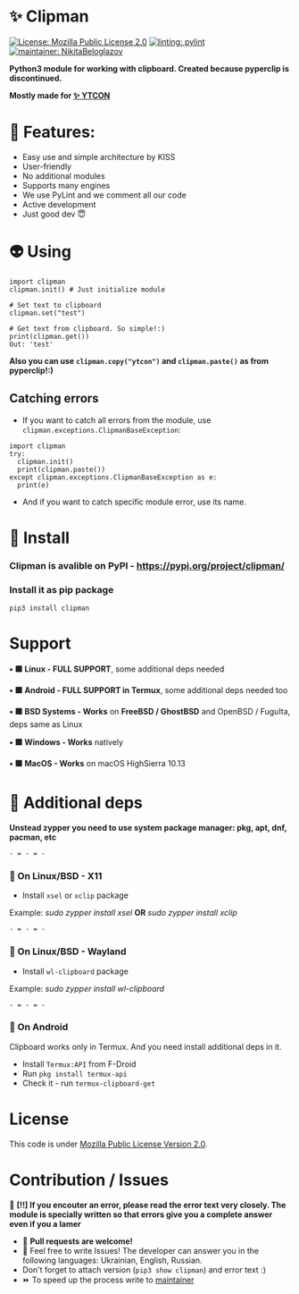<!-- # Copyright (c) 2023 Nikita Beloglazov -->
<!-- License: Mozilla Public License 2.0 -->
# ✨ Clipman
[![License: Mozilla Public License 2.0](https://img.shields.io/badge/License:_MPL_2.0-blueviolet?logo=googledocs&logoColor=white&style=for-the-badge)](https://mozilla.org/en-US/MPL/2.0)
[![linting: pylint](https://img.shields.io/badge/Linting:_pylint-success?logo=azurefunctions&logoColor=white&style=for-the-badge)](https://pylint.pycqa.org/en/latest/)
[![maintainer: NikitaBeloglazov](https://img.shields.io/badge/Maintainer:_.%E2%80%A2%C2%B0%E2%97%8F%E2%9D%A4%EF%B8%8F%20NikitaBeloglazov%20Software%20Foundation%20%E2%9D%A4%EF%B8%8F%E2%97%8F%C2%B0%E2%80%A2.-informational?logoColor=white&style=for-the-badge&logo=github)](https://github.com/NikitaBeloglazov)

__Python3 module for working with clipboard. Created because pyperclip is discontinued.__

__Mostly made for [✨ YTCON](https://github.com/NikitaBeloglazov/ytcon)__

# 📘 Features:
* Easy use and simple architecture by KISS
* User-friendly
* No additional modules
* Supports many engines
* We use PyLint and we comment all our code
* Active development
* Just good dev 😇

# 👽 Using
```python3
import clipman
clipman.init() # Just initialize module

# Set text to clipboard
clipman.set("test")

# Get text from clipboard. So simple!:)
print(clipman.get())
Out: 'test'
```
__Also you can use `clipman.copy("ytcon")` and `clipman.paste()` as from pyperclip!:)__
## Catching errors
* If you want to catch all errors from the module, use `clipman.exceptions.ClipmanBaseException`:
```python3
import clipman
try:
  clipman.init()
  print(clipman.paste())
except clipman.exceptions.ClipmanBaseException as e:
  print(e)
```
* And if you want to catch specific module error, use its name.

# 🚀 Install
### Clipman is avalible on PyPI - https://pypi.org/project/clipman/

### Install it as pip package
```shell
pip3 install clipman
```

# Support
__•‎ 🟩 Linux - FULL SUPPORT__, some additional deps needed

__•‎ 🟩 Android - FULL SUPPORT in Termux__, some additional deps needed too

__•‎ 🟩 BSD Systems - Works__ on __FreeBSD / GhostBSD__ and OpenBSD / FuguIta, deps same as Linux

__•‎ 🟩 Windows - Works__ natively

__•‎ 🟩 MacOS - Works__ on macOS HighSierra 10.13

# 📙 Additional deps
__Unstead zypper you need to use system package manager: pkg, apt, dnf, pacman, etc__

`- = - = -`
### 🐧 On Linux/BSD - X11
- Install `xsel` or `xclip` package

Example: _sudo zypper install xsel_ __OR__ _sudo zypper install xclip_

`- = - = -`
### 🐧 On Linux/BSD - Wayland
- Install `wl-clipboard` package

Example: _sudo zypper install wl-clipboard_

`- = - = -`
### 🐸 On Android
Clipboard works only in Termux.
And you need install additional deps in it.
* Install ```Termux:API``` from F-Droid
* Run ```pkg install termux-api```
* Check it - run ```termux-clipboard-get```

# License
This code is under [Mozilla Public License Version 2.0](/../../blob/main/LICENSE).

# Contribution / Issues
📕 __[!!] If you encouter an error, please read the error text very closely.
The module is specially written so that errors give you a complete answer even if you a lamer__

* 🥼 __Pull requests are welcome!__
* 🌈 Feel free to write Issues! The developer can answer you in the following languages: Ukrainian, English, Russian.
* Don't forget to attach version (`pip3 show clipman`) and error text :)
* ⏩ To speed up the process write to [maintainer](https://github.com/NikitaBeloglazov)
